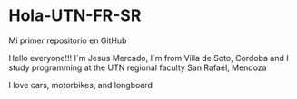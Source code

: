 # Hola-UTN-FR-SR

Mi primer repositorio en GitHub

Hello everyone!!!
I´m Jesus Mercado, I´m from Villa de Soto, Cordoba and I study programming at the UTN regional faculty San Rafaél, Mendoza

I love cars, motorbikes, and longboard 
